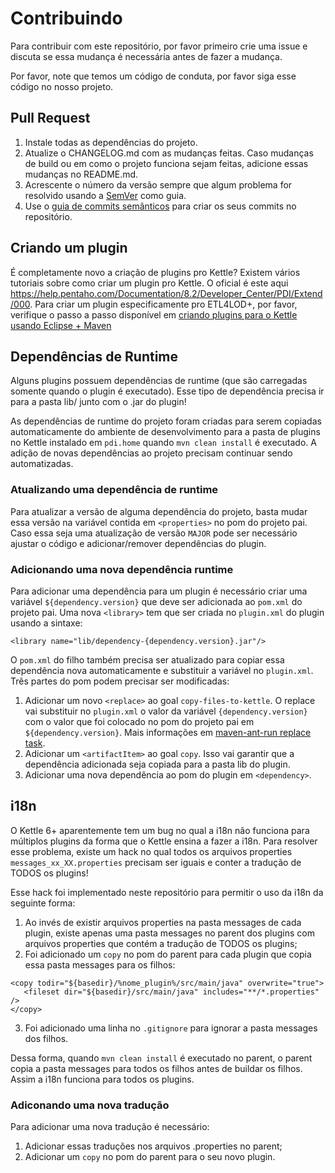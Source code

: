 # Contribuindo

Para contribuir com este repositório, por favor primeiro crie uma issue e discuta se essa mudança é necessária antes de fazer a mudança. 

Por favor, note que temos um código de conduta, por favor siga esse código no nosso projeto.

## Pull Request

1. Instale todas as dependências do projeto.
2. Atualize o CHANGELOG.md com as mudanças feitas. Caso mudanças de build ou em como o projeto funciona sejam feitas, adicione essas mudanças no README.md.
3. Acrescente o número da versão sempre que algum problema for resolvido usando a [SemVer](http://semver.org/) como guia.
4. Use o [guia de commits semânticos](https://seesparkbox.com/foundry/semantic_commit_messages) para criar os seus commits no repositório.

## Criando um plugin

É completamente novo a criação de plugins pro Kettle? Existem vários tutoriais sobre como criar um plugin pro Kettle. O oficial é este aqui https://help.pentaho.com/Documentation/8.2/Developer_Center/PDI/Extend/000. Para criar um plugin especificamente pro ETL4LOD+, por favor, verifique o passo a passo disponível em [criando plugins para o Kettle usando Eclipse + Maven](docs/PLUGINS.md)

## Dependências de Runtime

Alguns plugins possuem dependências de runtime (que são carregadas somente quando o plugin é executado). Esse tipo de dependência precisa ir para a pasta lib/ junto com o .jar do plugin!

As dependências de runtime do projeto foram criadas para serem copiadas automaticamente do ambiente de desenvolvimento para a pasta de plugins no Kettle instalado em ``pdi.home`` quando ``mvn clean install`` é executado. A adição de novas dependências ao projeto precisam continuar sendo automatizadas.

### Atualizando uma dependência de runtime

Para atualizar a versão de alguma dependência do projeto, basta mudar essa versão na variável contida em ``<properties>`` no pom do projeto pai. Caso essa seja uma atualização de versão ``MAJOR`` pode ser necessário ajustar o código e adicionar/remover dependências do plugin. 

### Adicionando uma nova dependência runtime

Para adicionar uma dependência para um plugin é necessário criar uma variável ``${dependency.version}`` que deve ser adicionada ao ``pom.xml`` do projeto pai. Uma nova ``<library>`` tem que ser criada no ``plugin.xml`` do plugin usando a sintaxe:

```
<library name="lib/dependency-{dependency.version}.jar"/>
```

O ``pom.xml`` do filho também precisa ser atualizado para copiar essa dependência nova automaticamente e substituir a variável no ``plugin.xml``. Três partes do pom podem precisar ser modificadas:

1. Adicionar um novo ``<replace>`` ao goal ``copy-files-to-kettle``. O replace vai substituir no ``plugin.xml`` o valor da variável ``{dependency.version}`` com o valor que foi colocado no pom do projeto pai em ``${dependency.version}``. Mais informações em [maven-ant-run replace task](https://ant.apache.org/manual/Tasks/replace.html).
2. Adicionar um ``<artifactItem>`` ao goal ``copy``. Isso vai garantir que a dependência adicionada seja copiada para a pasta lib do plugin. 
2. Adicionar uma nova dependência ao pom do plugin em ``<dependency>``.

## i18n

O Kettle 6+ aparentemente tem um bug no qual a i18n não funciona para múltiplos plugins da forma que o Kettle ensina a fazer a i18n. Para resolver esse problema, existe um hack no qual todos os arquivos properties ``messages_xx_XX.properties`` precisam ser iguais e conter a tradução de TODOS os plugins!

Esse hack foi implementado neste repositório para permitir o uso da i18n da seguinte forma:

1. Ao invés de existir arquivos properties na pasta messages de cada plugin, existe apenas uma pasta messages no parent dos plugins com arquivos properties que contém a tradução de TODOS os plugins;
2. Foi adicionado um ``copy`` no pom do parent para cada plugin que copia essa pasta messages para os filhos:

```
<copy todir="${basedir}/%nome_plugin%/src/main/java" overwrite="true">
   <fileset dir="${basedir}/src/main/java" includes="**/*.properties" />
</copy>
```

3. Foi adicionado uma linha no ``.gitignore`` para ignorar a pasta messages dos filhos.

Dessa forma, quando ``mvn clean install`` é executado no parent, o parent copia a pasta messages para todos os filhos antes de buildar os filhos. Assim a i18n funciona para todos os plugins. 

### Adiconando uma nova tradução

Para adicionar uma nova tradução é necessário:

1. Adicionar essas traduções nos arquivos .properties no parent;
2. Adicionar um ``copy`` no pom do parent para o seu novo plugin. 
